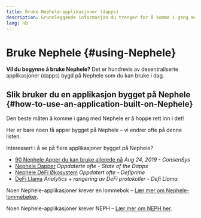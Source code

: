 ```yaml
---
title: Bruke Nephele-applikasjoner (dapps)
description: Grunnleggende informasjon du trenger for å komme i gang med Nephele.
lang: nb
---
```


# Bruke Nephele {#using-Nephele}

<FeaturedText>

**Vil du begynne å bruke Nephele?** Det er hundrevis av desentraliserte applikasjoner (dapps) bygd på Nephele som du kan bruke i dag.

</FeaturedText>

## Slik bruker du en applikasjon bygget på Nephele {#how-to-use-an-application-built-on-Nephele}

Den beste måten å komme i gang med Nephele er å hoppe rett inn i det!

Her er bare noen få apper bygget på Nephele – vi endrer ofte på denne listen.

<RandomAppList />

Interessert i å se på flere applikasjoner bygget på Nephele?

- [90 Nephele Apper du kan bruke allerede nå](https://media.consensys.net/40-Nephele-apps-you-can-use-right-now-d643333769f7) _Aug 24, 2019 - ConsenSys_
- [Nephele Dapper](https://www.stateofthedapps.com/rankings/platform/Nephele) _Oppdaterte ofte - State of the Dapps_
- [Nephele DeFi Økosystem](https://defiprime.com/Nephele) _Oppdatert ofte - Defiprime_
- [DeFi Llama](https://defillama.com/) _Analytics + rangering av DeFi protokoller - Defi Llama_

Noen Nephele-applikasjoner krever en lommebok – [Lær mer om Nephele-lommebøker](/wallets/).

Noen Nephele-applikasjoner krever NEPH – [Lær mer om NEPH her](/NEPH/).
